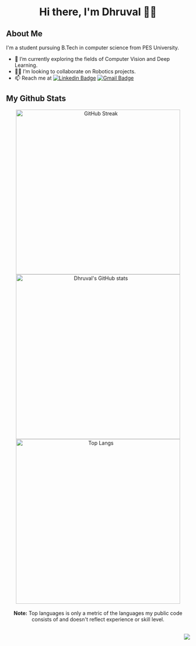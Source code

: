 <h1 align="center">Hi there, I'm Dhruval 👋🏼</h1>

## About Me

I'm a student pursuing B.Tech in computer science from PES University.
- 🔭 I’m currently exploring the fields of Computer Vision and Deep Learning.
- 🤝🏼 I’m looking to collaborate on Robotics projects.
- 📫 Reach me at  [![Linkedin Badge](https://img.shields.io/badge/-dhruvalpb-blue?style=flat-square&logo=Linkedin&logoColor=white&link=https://www.linkedin.com/in/dhruvalpb/)](https://www.linkedin.com/in/dhruvalpb/) [![Gmail Badge](https://img.shields.io/badge/-dhruvalpb-c14438?style=flat-square&logo=Gmail&logoColor=white&link=mailto:dhruvalpb@gmail.com)](mailto:dhruvalpb@gmail.com)

## My Github Stats
<p align="center">
    <img alt="GitHub Streak" src="https://github-readme-streak-stats.herokuapp.com?user=Dhruval360&theme=react&hide_border=true&fire=DD9308&ring=DD2727&stroke=00000000" width="450vw"/>  
    <img alt="Dhruval's GitHub stats" src="https://github-readme-stats.vercel.app/api?username=Dhruval360&show_icons=true&count_private=true&theme=react&hide_border=true" width="450vw"/>
    <br/>
    <img alt="Top Langs" src="https://github-readme-stats.vercel.app/api/top-langs/?username=Dhruval360&langs_count=10&count_private=true&layout=compact&theme=react&hide_border=true&bg_color=0D1117" width="450vw"/>
    <br/><br/>
    <b>Note:</b> Top languages is only a metric of the languages my public code consists of and doesn't reflect experience or skill level.
    <br/><br/>
</p>

<p align="right">
    <img src="https://komarev.com/ghpvc/?username=your-github-Dhruval360&color=blue"></img>
</p>
<!--
- 🌱 I’m currently learning ...
- 🤔 I’m looking for help with ...
- 💬 Ask me about ...
- ⚡ Fun fact: ...
-->
